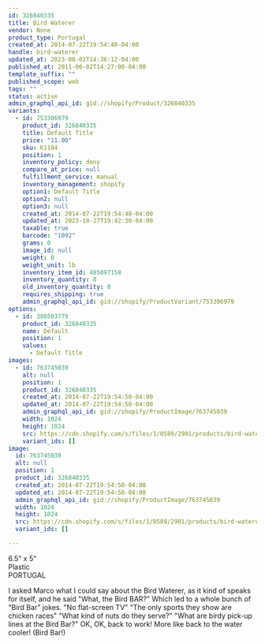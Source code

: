 ```yaml
---
id: 326840335
title: Bird Waterer
vendor: None
product_type: Portugal
created_at: 2014-07-22T19:54:48-04:00
handle: bird-waterer
updated_at: 2023-08-02T14:36:12-04:00
published_at: 2011-06-02T14:27:00-04:00
template_suffix: ""
published_scope: web
tags: ""
status: active
admin_graphql_api_id: gid://shopify/Product/326840335
variants:
  - id: 753306979
    product_id: 326840335
    title: Default Title
    price: "11.00"
    sku: K1184
    position: 1
    inventory_policy: deny
    compare_at_price: null
    fulfillment_service: manual
    inventory_management: shopify
    option1: Default Title
    option2: null
    option3: null
    created_at: 2014-07-22T19:54:48-04:00
    updated_at: 2023-10-27T19:42:30-04:00
    taxable: true
    barcode: "1092"
    grams: 0
    image_id: null
    weight: 0
    weight_unit: lb
    inventory_item_id: 485097158
    inventory_quantity: 0
    old_inventory_quantity: 0
    requires_shipping: true
    admin_graphql_api_id: gid://shopify/ProductVariant/753306979
options:
  - id: 386503779
    product_id: 326840335
    name: Default
    position: 1
    values:
      - Default Title
images:
  - id: 763745039
    alt: null
    position: 1
    product_id: 326840335
    created_at: 2014-07-22T19:54:50-04:00
    updated_at: 2014-07-22T19:54:50-04:00
    admin_graphql_api_id: gid://shopify/ProductImage/763745039
    width: 1024
    height: 1024
    src: https://cdn.shopify.com/s/files/1/0589/2901/products/bird-waterer.jpeg?v=1406073290
    variant_ids: []
image:
  id: 763745039
  alt: null
  position: 1
  product_id: 326840335
  created_at: 2014-07-22T19:54:50-04:00
  updated_at: 2014-07-22T19:54:50-04:00
  admin_graphql_api_id: gid://shopify/ProductImage/763745039
  width: 1024
  height: 1024
  src: https://cdn.shopify.com/s/files/1/0589/2901/products/bird-waterer.jpeg?v=1406073290
  variant_ids: []

---
```


6.5" x 5"  
Plastic  
PORTUGAL

I asked Marco what I could say about the Bird Waterer, as it kind of speaks for itself, and he said "What, the Bird BAR?" Which led to a whole bunch of "Bird Bar" jokes. "No flat-screen TV" "The only sports they show are chicken races" "What kind of nuts do they serve?" "What are birdy pick-up lines at the Bird Bar?" OK, OK, back to work! More like back to the water cooler! (Bird Bar!)